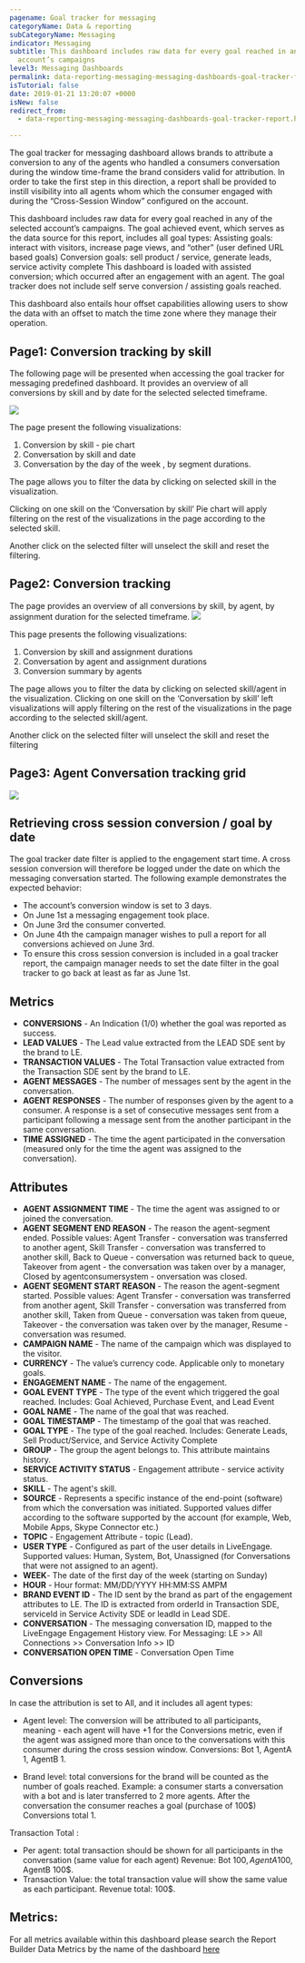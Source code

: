 ```yaml
---
pagename: Goal tracker for messaging
categoryName: Data & reporting
subCategoryName: Messaging
indicator: Messaging
subtitle: This dashboard includes raw data for every goal reached in any of the selected
  account’s campaigns
level3: Messaging Dashboards
permalink: data-reporting-messaging-messaging-dashboards-goal-tracker-for-messaging.html
isTutorial: false
date: 2019-01-21 13:20:07 +0000
isNew: false
redirect_from:
  - data-reporting-messaging-messaging-dashboards-goal-tracker-report.html

---
```

The goal tracker for messaging dashboard allows brands to attribute a conversion to any of the agents who handled a consumers conversation during the window time-frame the brand considers valid for attribution. In order to take the first step in this direction, a report shall be provided to instill visibility into all agents whom which the consumer engaged with during the “Cross-Session Window” configured on the account.

This dashboard includes raw data for every goal reached in any of the selected account’s campaigns. The goal achieved event, which serves as the data source for this report, includes all goal types:
Assisting goals: interact with visitors, increase page views, and “other” (user defined URL based goals)
Conversion goals: sell product / service, generate leads, service activity complete
This dashboard is loaded with assisted conversion; which occurred after an engagement with an agent. The goal tracker does not include self serve conversion / assisting goals reached.

This dashboard also entails hour offset capabilities allowing users to show the data with an offset to match the time zone where they manage their operation.

## Page1: Conversion tracking by skill

The following page will be presented when accessing the goal tracker for messaging predefined dashboard. It provides an overview of all conversions by skill and by date for the selected selected timeframe.

![](img/goaltracker_messaging_new_1.png)

The page present the following visualizations:
1. Conversion by skill - pie chart
2. Conversation by skill and date
3. Conversation by the day of the week , by segment durations.

The page allows you to filter the data by clicking on selected skill in the visualization.

Clicking on one skill on the ‘Conversation by skill’ Pie chart will apply filtering on the rest of the visualizations in the page according to the selected skill.

Another click on the selected filter will unselect the skill and reset the filtering.

## Page2: Conversion tracking 

The page provides an overview of all conversions by skill, by agent, by assignment duration for the selected timeframe.
![](img/goaltracker_messaging_new_2.png)

This page presents the following visualizations:
1. Conversion by skill  and assignment durations
2. Conversation by agent and assignment durations
3. Conversion summary by agents

The page allows you to filter the data by clicking on selected skill/agent in the visualization.
Clicking on one skill on the ‘Conversation by skill’ left visualizations will apply filtering on the rest of the visualizations in the page according to the selected skill/agent.

Another click on the selected filter will unselect the skill and reset the filtering

## Page3: Agent Conversation tracking grid

![](img/goaltracker_messaging_new_3.png)

## Retrieving cross session conversion / goal by date

The goal tracker date filter is applied to the engagement start time. A cross session conversion will therefore be logged under the date on which the messaging conversation  started. The following example demonstrates the expected behavior:

- The account’s conversion window is set to 3 days.
- On June 1st a messaging engagement took place.
- On June 3rd the consumer converted.
- On June 4th the campaign manager wishes to pull a report for all conversions achieved on June 3rd.
- To ensure this cross session conversion is included in a goal tracker report, the campaign manager needs to set the date filter in the goal tracker to go back at least as far as June 1st.

## Metrics
* **CONVERSIONS** - An Indication (1/0) whether the goal was reported as success.
* **LEAD VALUES** - The Lead value extracted from the LEAD SDE sent by the brand to LE. 
* **TRANSACTION VALUES** - The Total Transaction value extracted from the Transaction SDE sent by the brand to LE.  
* **AGENT MESSAGES** - The number of messages sent by the agent in the conversation.
* **AGENT RESPONSES** - The number of responses given by the agent to a consumer. A response is a set of consecutive messages sent from a participant following a message sent from the another participant in the same conversation. 
* **TIME ASSIGNED** - The time the agent participated in the conversation (measured only for the time the agent was assigned to the conversation).

## Attributes
- **AGENT ASSIGNMENT TIME** - The time the agent was assigned to or joined the conversation.
- **AGENT SEGMENT END REASON**  - The reason the agent-segment ended. Possible values: Agent Transfer - conversation was transferred to another agent, Skill Transfer - conversation was transferred to another skill, Back to Queue - conversation was returned back to queue, Takeover from agent - the conversation was taken over by a manager, Closed by agentconsumersystem - onversation was closed.
- **AGENT SEGMENT START REASON**  - The reason the agent-segment started. Possible values: Agent Transfer - conversation was transferred from another agent, Skill Transfer - conversation was transferred from another skill, Taken from Queue - conversation was taken from queue, Takeover - the conversation was taken over by the manager, Resume - conversation was resumed.
- **CAMPAIGN NAME** - The name of the campaign which was displayed to the visitor.
- **CURRENCY** - The value’s currency code. Applicable only to monetary goals.
- **ENGAGEMENT NAME** - The name of the engagement.
- **GOAL EVENT TYPE** - The type of the event which triggered the goal reached. Includes: Goal Achieved, Purchase Event, and Lead Event
- **GOAL NAME** - The name of the goal that was reached.
- **GOAL TIMESTAMP** - The timestamp of the goal that was reached.
- **GOAL TYPE** - The type of the goal reached. Includes: Generate Leads, Sell Product/Service, and Service Activity Complete
- **GROUP** - The group the agent belongs to. This attribute maintains history.
- **SERVICE ACTIVITY STATUS** - Engagement attribute - service activity status.
- **SKILL** - The agent's skill.
- **SOURCE** - Represents a specific instance of the end-point (software) from which the conversation was initiated. Supported values differ according to the software supported by the account (for example, Web, Mobile Apps, Skype Connector etc.)
- **TOPIC** - Engagement Attribute - topic (Lead).
- **USER TYPE** - Configured as part of the user details in LiveEngage. Supported values: Human, System, Bot, Unassigned (for Conversations that were not assigned to an agent).
- **WEEK**- The date of the first day of the week (starting on Sunday)
- **HOUR** - Hour format: MM/DD/YYYY HH:MM:SS AMPM
- **BRAND EVENT ID** - The ID sent by the brand as part of the engagement attributes to LE. The ID is extracted from orderId in Transaction SDE, serviceId in Service Activity SDE or leadId in Lead SDE.
- **CONVERSATION** - The messaging conversation ID, mapped to the LiveEngage Engagement History view. For Messaging: LE >> All Connections >> Conversation Info >> ID
- **CONVERSATION OPEN TIME** - Conversation Open Time

## Conversions
In case the attribution is set to All, and it includes all agent types:
- Agent level: The conversion will be attributed to all participants, meaning - each agent will have +1 for the Conversions metric, even if the agent was assigned more than once to the conversations with this consumer during the cross session window.
Conversions: Bot 1, AgentA 1, AgentB 1.  

- Brand level: total conversions for the brand will be counted as the number of goals reached. 
Example: a consumer starts a conversation with a bot and is later transferred to 2 more agents. After the conversation the consumer reaches a goal (purchase of 100$)
Conversions total 1.   

Transaction Total : 
- Per agent: total transaction should be shown for all participants in the conversation (same value for each agent)
Revenue: Bot 100$, AgentA 100$, AgentB 100$.
- Transaction Value:  the total transaction value will show the same value as each participant.
Revenue total: 100$.   

## Metrics:

For all metrics available within this dashboard please search the Report Builder Data Metrics by the name of the dashboard [here](https://knowledge.liveperson.com/data-reporting-reporting-metrics.html)

